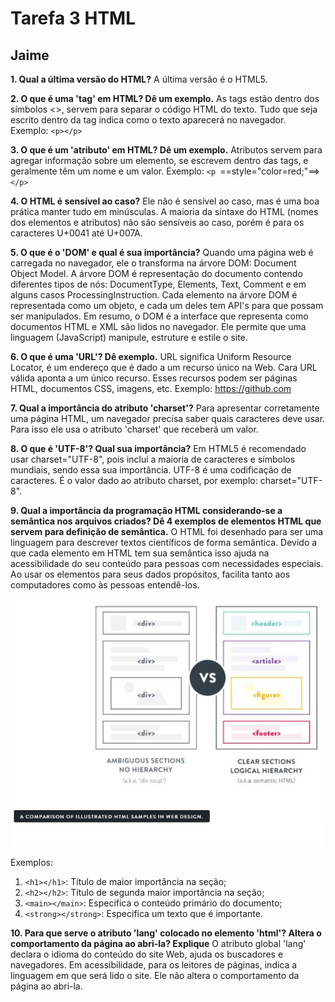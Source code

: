 # Tarefa 3 HTML
## Jaime 

**1. Qual a última versão do HTML?**
A última versão é o HTML5.

**2. O que é uma 'tag' em HTML? Dê um exemplo.**
As tags estão dentro dos símbolos <>, servem para separar o código HTML do texto. Tudo que seja escrito dentro da tag indica como o texto aparecerá no navegador.
Exemplo: ```<p></p> ```

**3. O que é um 'atributo' em HTML? Dê um exemplo.**
Atributos servem para agregar informação sobre um elemento, se escrevem dentro das tags, e geralmente têm um nome e um valor.
Exemplo: ```<p ```==style="color=red;"==>```</p>```

**4. O HTML é sensível ao caso?**
Ele não é sensível ao caso, mas é uma boa prática manter tudo em minúsculas. A maioria da sintaxe do HTML (nomes dos elementos e atributos) não são sensíveis ao caso, porém é para os caracteres U+0041 até U+007A.

**5. O que é o 'DOM' e qual é sua importância?**
Quando uma página web é carregada no navegador, ele o transforma na árvore DOM: Document Object Model. A árvore DOM é representação do documento contendo diferentes tipos de nós: DocumentType, Elements, Text, Comment e em alguns casos ProcessingInstruction. Cada elemento na árvore DOM é representada como um objeto, e cada um deles tem API's para que possam ser manipulados.
Em resumo, o DOM é a interface que representa como documentos HTML e XML são lidos no navegador. Ele permite que uma linguagem (JavaScript) manipule, estruture e estile o site.

**6. O que é uma 'URL'? Dê exemplo.**
URL significa Uniform Resource Locator, é um endereço que é dado a um recurso único na Web. Cara URL válida aponta a um único recurso. Esses recursos podem ser páginas HTML, documentos CSS, imagens, etc.
Exemplo: https://github.com

**7. Qual a importância do atributo 'charset'?**
Para apresentar corretamente uma página HTML, um navegador precisa saber quais caracteres deve usar. Para isso ele usa o atributo 'charset' que receberá um valor.

**8. O que é 'UTF-8'? Qual sua importância?**
Em HTML5 é recomendado usar charset="UTF-8", pois inclui a maioria de caracteres e símbolos mundiais, sendo essa sua importância. UTF-8 é uma codificação de caracteres. É o valor dado ao atributo charset, por exemplo:
charset="UTF-8".

**9. Qual a importância da programação HTML considerando-se a semântica nos arquivos criados? Dê 4 exemplos de elementos HTML que servem para definição de semântica.**
O HTML foi desenhado para ser uma linguagem para descrever textos científicos de forma semântica. Devido a que cada elemento em HTML tem sua semântica isso ajuda na acessibilidade do seu conteúdo para pessoas com necessidades especiais. Ao usar os elementos para seus dados propósitos, facilita tanto aos computadores como às pessoas entendê-los.

<img src="semantics.jpg" alt="Importância da semântica">

Exemplos:
1. ```<h1></h1>```: Título de maior importância na seção;
2. ```<h2></h2>```: Título de segunda maior importância na seção;
3. ```<main></main>```: Especifica o conteúdo primário do documento;
4. ```<strong></strong>```: Especifíca um texto que é importante.

**10. Para que serve o atributo 'lang' colocado no elemento 'html'? Altera o comportamento da página ao abri-la? Explique**
O atributo global 'lang' declara o idioma do conteúdo do site Web, ajuda os buscadores e navegadores. Em acessibilidade, para os leitores de páginas, indica a linguagem em que será lido o site.
Ele não altera o comportamento da página ao abri-la.